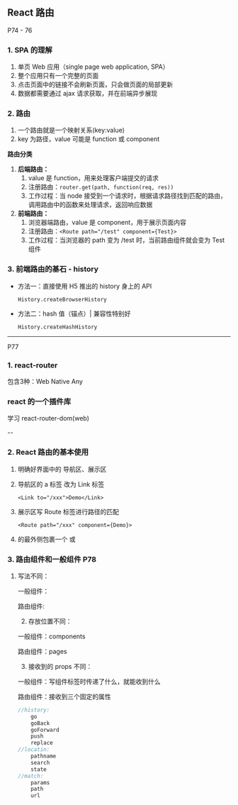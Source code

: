 ## React 路由 

P74 - 76

### 1. SPA 的理解

1. 单页 Web 应用（single page web application, SPA）
2. 整个应用只有一个完整的页面
3. 点击页面中的链接不会刷新页面，只会做页面的局部更新
4. 数据都需要通过 ajax 请求获取，并在前端异步展现

### 2. 路由

1. 一个路由就是一个映射关系(key:value)
2. key 为路径，value 可能是 function 或 component

**路由分类**

1. **后端路由：**
   1. value 是 function，用来处理客户端提交的请求
   2. 注册路由：`router.get(path, function(req, res))`
   3. 工作过程：当 node 接受到一个请求时，根据请求路径找到匹配的路由，调用路由中的函数来处理请求，返回响应数据
2. **前端路由：**
   1. 浏览器端路由，value 是 component，用于展示页面内容
   2. 注册路由：`<Route path="/test" component={Test}>`
   3. 工作过程：当浏览器的 path 变为 /test 时，当前路由组件就会变为 Test 组件

### 3. 前端路由的基石 - history

+ 方法一：直接使用 H5 推出的 history 身上的 API

  `History.createBrowserHistory`

+ 方法二：hash 值（锚点）| 兼容性特别好

  `History.createHashHistory`

---

P77

### 1. react-router 

包含3种：Web Native Any

### react 的一个插件库

学习 react-router-dom(web)

--

### 2. React 路由的基本使用

1. 明确好界面中的 导航区、展示区

2. 导航区的 a 标签 改为 Link 标签

   `<Link to="/xxx">Demo</Link>`

3. 展示区写 Route 标签进行路径的匹配

   `<Route path="/xxx" component={Demo}>`

4. <App> 的最外侧包裹一个 <BrowserRouter> 或 <HashRouter>

### 3. 路由组件和一般组件 P78

 1. 写法不同：

    一般组件：<Demo/>

    路由组件:	 <Route path="/demo" component={Demo}>

	2. 存放位置不同：

    一般组件：components

    路由组件：pages

	3. 接收到的 props 不同：

    一般组件：写组件标签时传递了什么，就能收到什么

    路由组件：接收到三个固定的属性

    ```js
    //history:
    	go
        goBack
        goForward
        push
        replace
    //locatin:
        pathname
        search
        state
    //match:
        params
        path
        url
    ```




